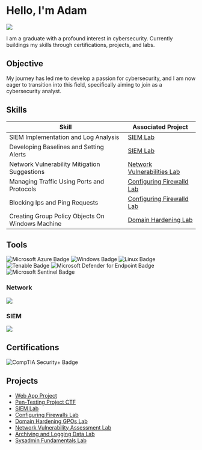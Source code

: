 # Hello, I'm Adam
<a href="https://www.linkedin.com/in/adam-gonzalez-963177258"><img src="https://img.shields.io/badge/-LinkedIn-0072b1?&style=for-the-badge&logo=linkedin&logoColor=white" /></a>

I am a graduate with a profound interest in cybersecurity. Currently buildings my skills through certifications, projects, and labs.

## Objective

My journey has led me to develop a passion for cybersecurity, and I am now eager to transition into this field, specifically aiming to join as a cybersecurity analyst.

## Skills

| Skill                                         | Associated Project         |
|-----------------------------------------------|----------------------------|
| SIEM Implementation and Log Analysis          | [SIEM Lab](https://github.com/Adamgzlez/SIEM-Lab)
| Developing Baselines and Setting Alerts | [SIEM Lab](https://github.com/Adamgzlez/SIEM-Lab)
| Network Vulnerability Mitigation Suggestions         | [Network Vulnerabilities Lab](https://github.com/Adamgzlez/Network-Vulnerability-Assessment-Lab)|
| Managing Traffic Using Ports and Protocols    | [Configuring Firewalld Lab](https://github.com/Adamgzlez/Configuring-Firewalls-Lab)|
| Blocking Ips and Ping Requests                  | [Configuring Firewalld Lab](https://github.com/Adamgzlez/Configuring-Firewalls-Lab)|
| Creating Group Policy Objects On Windows Machine | [Domain Hardening Lab](https://github.com/Adamgzlez/Domain-Hardening-GPOs-Lab)|

## Tools
<div>
  <img src="https://img.shields.io/badge/-Microsoft%20Azure-0078D4?style=for-the-badge&logo=Microsoft%20Azure&logoColor=white" alt="Microsoft Azure Badge"/>
  <img src="https://img.shields.io/badge/-Windows-0078D6?style=for-the-badge&logo=windows&logoColor=white" alt="Windows Badge"/>
  <img src="https://img.shields.io/badge/-Linux-FCC624?style=for-the-badge&logo=linux&logoColor=black" alt="Linux Badge"/>
  <img src="https://img.shields.io/badge/-Tenable-1C1C1C?style=for-the-badge&logo=tenable&logoColor=white" alt="Tenable Badge"/>
  <img src="https://img.shields.io/badge/-Microsoft%20Defender%20for%20Endpoint-0078D4?style=for-the-badge&logo=microsoft&logoColor=white" alt="Microsoft Defender for Endpoint Badge"/>
  <img src="https://img.shields.io/badge/-Microsoft%20Sentinel-5C2D91?style=for-the-badge&logo=microsoft&logoColor=white" alt="Microsoft Sentinel Badge"/>
</div>



### Network
<div>
    <img src="https://img.shields.io/badge/-Wireshark-1679A7?&style=for-the-badge&logo=Wireshark&logoColor=white" />
</div>

### SIEM
<div>
    <img src="https://img.shields.io/badge/-Splunk-000000?&style=for-the-badge&logo=Splunk&logoColor=white" />
</div>

## Certifications

<div>
  <img src="https://img.shields.io/badge/-Security%2B-FF0000?&style=for-the-badge&logo=CompTIA&logoColor=white" alt="CompTIA Security+ Badge"/>
</div>


## Projects

- [Web App Project](https://github.com/Adamgzlez/WebApp-Project)
- [Pen-Testing Project CTF](https://github.com/Adamgzlez/Pen-Testing-Report-Project)
- [SIEM Lab](https://github.com/Adamgzlez/SIEM-Lab)
- [Configuring Firewalls Lab](https://github.com/Adamgzlez/Configuring-Firewalls-Lab)
- [Domain Hardening GPOs Lab](https://github.com/Adamgzlez/Domain-Hardening-GPOs-Lab)
- [Network Vulnerability Assessment Lab](https://github.com/Adamgzlez/Network-Vulnerability-Assessment-Lab)
- [Archiving and Logging Data Lab](https://github.com/Adamgzlez/Archiving-and-Logging-Data-Lab)
- [Sysadmin Fundamentals Lab](https://github.com/Adamgzlez/Sysadmin-Fundamentals-Lab)
